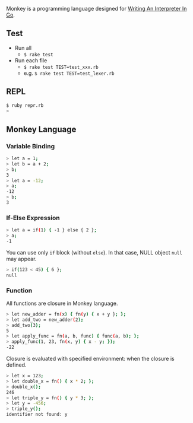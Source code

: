 Monkey is a programming language designed for [Writing An Interpreter In Go](https://interpreterbook.com/).

## Test
- Run all
    - `$ rake test`
- Run each file
    - `$ rake test TEST=test_xxx.rb`
    - e.g. `$ rake test TEST=test_lexer.rb`

## REPL
```sh
$ ruby repr.rb
> 
```


## Monkey Language

### Variable Binding
```sh
> let a = 1;
> let b = a + 2;
> b;
3
> let a = -12;
> a;
-12
> b;
3
```

### If-Else Expression
```sh
> let a = if(1) { -1 } else { 2 };
> a;
-1
```

You can use only `if` block (without `else`). In that case, NULL object `null` may appear.

```sh
> if(123 < 45) { 6 };
null
```

### Function
All functions are closure in Monkey language.

```sh
> let new_adder = fn(x) { fn(y) { x + y }; };
> let add_two = new_adder(2);
> add_two(3);
5
> let apply_func = fn(a, b, func) { func(a, b); };
> apply_func(1, 23, fn(x, y) { x - y; });
-22
```

Closure is evaluated with specified environment: when the closure is defined.

```sh
> let x = 123;
> let double_x = fn() { x * 2; };
> double_x();
246
> let triple_y = fn() { y * 3; };
> let y = -456;
> triple_y();
identifier not found: y
```
